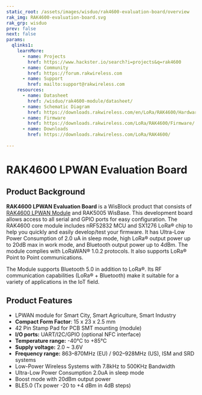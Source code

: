 ```yaml
---
static_root: /assets/images/wisduo/rak4600-evaluation-board/overview
rak_img: RAK4600-evaluation-board.svg
rak_grp: wisduo
prev: false
next: false
params:
  qlinks1:
    learnMore:
      - name: Projects
        href: https://www.hackster.io/search?i=projects&q=rak4600
      - name: Community
        href: https://forum.rakwireless.com
      - name: Support
        href: mailto:support@rakwireless.com
    resources:
      - name: Datasheet
        href: /wisduo/rak4600-module/datasheet/
      - name: Schematic Diagram
        href: https://downloads.rakwireless.com/en/LoRa/RAK4600/Hardware-Specification/RAK4600_EVB_Schematic.pdf
      - name: Firmware
        href: https://downloads.rakwireless.com/LoRa/RAK4600/Firmware/
      - name: Downloads
        href: https://downloads.rakwireless.com/LoRa/RAK4600/
     
---
```


# RAK4600 LPWAN Evaluation Board

<rk-img
  :src="`${$frontmatter.static_root}/fnzdgl9lx3nyimumyq1j.jpg`"
  width="50%"
  figure-number="1"
  caption="RAK4600 LPWAN Evaluation Board"
/>

## Product Background

**RAK4600 LPWAN Evaluation Board** is a WisBlock product that consists of [RAK4600 LPWAN Module](https://store.rakwireless.com/products/rak4600-lora-module) and RAK5005 WisBase. This development board allows access to all serial and GPIO ports for easy configuration. The RAK4600 core module includes nRF52832 MCU and SX1276 LoRa® chip to help you quickly and easily develop/test your firmware. It has
Ultra-Low Power Consumption of 2.0 uA in sleep mode, high LoRa® output power up to
20dB max in work mode, and Bluetooth output power up to 4dBm. The module complies with LoRaWAN® 1.0.2 protocols. It also supports LoRa® Point to Point
communications.

The Module supports Bluetooth 5.0 in addition to LoRa®. Its RF
communication capabilities (LoRa® + Bluetooth) make it suitable for a variety of applications in
the IoT field.

<rk-btn
  src="../quickstart"
  label="Setup your RAK4600 LPWAN Evaluation Board"
/>

<rk-quick-links :params="$page.frontmatter.params.qlinks1" />

## Product Features

- LPWAN module for Smart City, Smart Agriculture, Smart Industry
- **Compact Form Factor**: 15 x 23 x 2.5 mm
- 42 Pin Stamp Pad for PCB SMT mounting (module)
- **I/O ports:** UART/I2C/GPIO (optional NFC interface)
- **Temperature range:** -40°C to +85°C
- **Supply voltage:** 2.0 ~ 3.6V
- **Frequency range:** 863–870MHz (EU) / 902–928MHz (US), ISM and SRD systems
- Low-Power Wireless Systems with 7.8kHz to 500KHz Bandwidth
- Ultra-Low Power Consumption 2.0uA in sleep mode
- Boost mode with 20dBm output power
- BLE5.0 (Tx power -20 to +4 dBm in 4dB steps)

<rk-btn
  src="https://store.rakwireless.com/products/rak4260-lora-module"
  label="Buy a RAK4260 LPWAN Module"
  _blank
/>